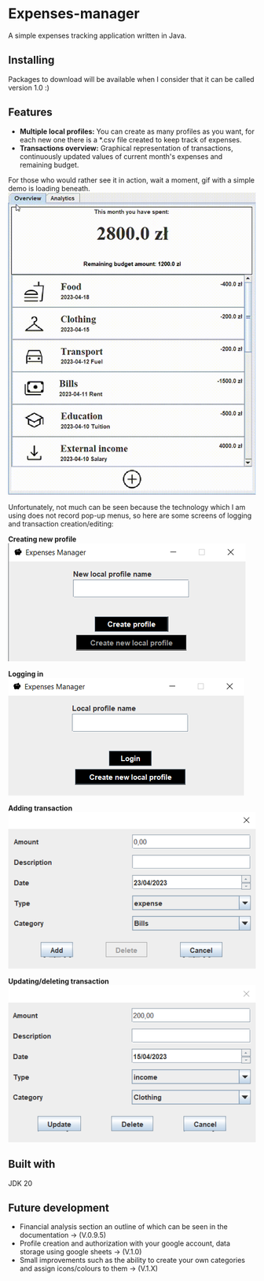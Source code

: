 # Expenses-manager
A simple expenses tracking application written in Java.

## Installing
Packages to download will be available when I consider that it can be called version 1.0 :)

## Features
+ **Multiple local profiles:** You can create as many profiles as you want, for each new one there is a *.csv file created to keep track of expenses.
+ **Transactions overview:** Graphical representation of transactions, continuously updated values of current month's expenses and remaining budget.

For those who would rather see it in action, wait a moment, gif with a simple demo is loading beneath. 
![alt text](demo/expenses_manager_demo.gif)

Unfortunately, not much can be seen because the technology which I am using does not record pop-up menus, so here are some screens of logging and transaction creation/editing:

**Creating new profile**
![alt text](demo/createProfileScreen.png)

**Logging in**
![alt text](demo/loggingScreen.png)

**Adding transaction**
![alt text](demo/TransactionCreator_createMode.png)

**Updating/deleting transaction**
![alt text](demo/TransactionCreator_editMode.png)

## Built with
JDK 20

## Future development
+ Financial analysis section an outline of which can be seen in the documentation -> (V.0.9.5)
+ Profile creation and authorization with your google account, data storage using google sheets -> (V.1.0)
+ Small improvements such as the ability to create your own categories and assign icons/colours to them -> (V.1.X)
